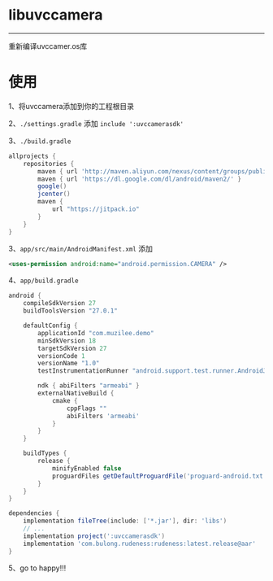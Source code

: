 # libuvccamera

---
重新编译uvccamer.os库


# 使用
1、将uvccamera添加到你的工程根目录

2、`./settings.gradle` 添加 `include ':uvccamerasdk'`

3、`./build.gradle`
```gradle
allprojects {
    repositories {
        maven { url 'http://maven.aliyun.com/nexus/content/groups/public' }
        maven { url 'https://dl.google.com/dl/android/maven2/' }
        google()
        jcenter()
        maven {
            url "https://jitpack.io"
        }
    }
}
```

3、`app/src/main/AndroidManifest.xml` 添加
```xml
<uses-permission android:name="android.permission.CAMERA" />
```

4、`app/build.gradle`
```gradle
android {
    compileSdkVersion 27
    buildToolsVersion "27.0.1"

    defaultConfig {
        applicationId "com.muzilee.demo"
        minSdkVersion 18
        targetSdkVersion 27
        versionCode 1
        versionName "1.0"
        testInstrumentationRunner "android.support.test.runner.AndroidJUnitRunner"

        ndk { abiFilters "armeabi" }
        externalNativeBuild {
            cmake {
                cppFlags ""
                abiFilters 'armeabi'
            }
        }
    }

    buildTypes {
        release {
            minifyEnabled false
            proguardFiles getDefaultProguardFile('proguard-android.txt'), 'proguard-rules.pro'
        }
    }
}

dependencies {
    implementation fileTree(include: ['*.jar'], dir: 'libs')
    // ...
    implementation project(':uvccamerasdk')
    implementation 'com.bulong.rudeness:rudeness:latest.release@aar'
}

```

5、go to happy!!!
